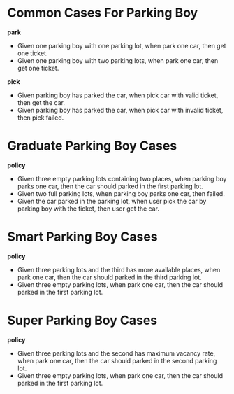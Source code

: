 # Common Cases For Parking Boy

**park**
- Given one parking boy with one parking lot, when park one car, then get one ticket.
- Given one parking boy with two parking lots, when park one car, then get one ticket.

**pick**
- Given parking boy has parked the car, when pick car with valid ticket, then get the car.
- Given parking boy has parked the car, when pick car with invalid ticket, then pick failed.

# Graduate Parking Boy Cases

**policy**
- Given three empty parking lots containing two places, when parking boy parks one car, then the car should parked in the first parking lot.
- Given two full parking lots, when parking boy parks one car, then failed.
- Given the car parked in the parking lot, when user pick the car by parking boy with the ticket, then user get the car.

# Smart Parking Boy Cases

**policy**
- Given three parking lots and the third has more available places, when park one car, then the car should parked in the third parking lot.
- Given three empty parking lots, when park one car, then the car should parked in the first parking lot.

# Super Parking Boy Cases

**policy**
- Given three parking lots and the second has maximum vacancy rate, when park one car, then the car should parked in the second parking lot.
- Given three empty parking lots, when park one car, then the car should parked in the first parking lot.

